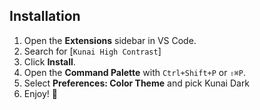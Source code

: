 ## Installation

1. Open the **Extensions** sidebar in VS Code.
2. Search for [`Kunai High Contrast`]
3. Click **Install**.
4. Open the **Command Palette** with `Ctrl+Shift+P` or `⇧⌘P`.
5. Select **Preferences: Color Theme** and pick Kunai Dark
6. Enjoy! 🎉

